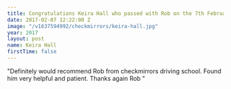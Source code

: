 ```yaml
---
title: Congratulations Keira Hall who passed with Rob on the 7th February
date: 2017-02-07 12:22:00 Z
image: "/v1637594992/checkmirrors/keira-hall.jpg"
year: 2017
layout: post
name: Keira Hall
firstTime: false
---
```


"Definitely would recommend Rob from checkmirrors driving school. Found him very helpful and patient. Thanks again Rob "
